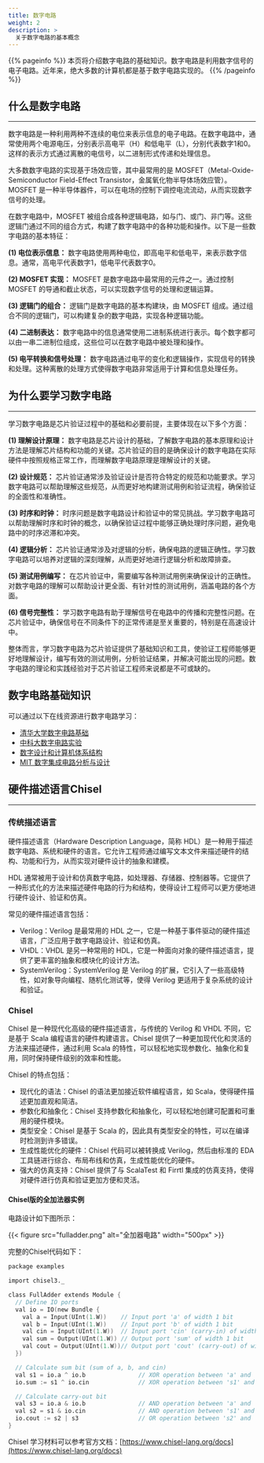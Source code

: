 ```yaml
---
title: 数字电路
weight: 2
description: >
  关于数字电路的基本概念
---
```


{{% pageinfo %}}
本页将介绍数字电路的基础知识。数字电路是利用数字信号的电子电路。近年来，绝大多数的计算机都是基于数字电路实现的。
{{% /pageinfo %}}

## 什么是数字电路 ##

---

数字电路是一种利用两种不连续的电位来表示信息的电子电路。在数字电路中，通常使用两个电源电压，分别表示高电平（H）和低电平（L），分别代表数字1和0。这样的表示方式通过离散的电信号，以二进制形式传递和处理信息。

大多数数字电路的实现基于场效应管，其中最常用的是 MOSFET（Metal-Oxide-Semiconductor Field-Effect Transistor，金属氧化物半导体场效应管）。MOSFET 是一种半导体器件，可以在电场的控制下调控电流流动，从而实现数字信号的处理。

在数字电路中，MOSFET 被组合成各种逻辑电路，如与门、或门、非门等。这些逻辑门通过不同的组合方式，构建了数字电路中的各种功能和操作。以下是一些数字电路的基本特征：

**(1) 电位表示信息：** 数字电路使用两种电位，即高电平和低电平，来表示数字信息。通常，高电平代表数字1，低电平代表数字0。

**(2) MOSFET 实现：** MOSFET 是数字电路中最常用的元件之一。通过控制 MOSFET 的导通和截止状态，可以实现数字信号的处理和逻辑运算。

**(3) 逻辑门的组合：** 逻辑门是数字电路的基本构建块，由 MOSFET 组成。通过组合不同的逻辑门，可以构建复杂的数字电路，实现各种逻辑功能。

**(4) 二进制表达：** 数字电路中的信息通常使用二进制系统进行表示。每个数字都可以由一串二进制位组成，这些位可以在数字电路中被处理和操作。

**(5) 电平转换和信号处理：** 数字电路通过电平的变化和逻辑操作，实现信号的转换和处理。这种离散的处理方式使得数字电路非常适用于计算和信息处理任务。


## 为什么要学习数字电路 ##

---

学习数字电路是芯片验证过程中的基础和必要前提，主要体现在以下多个方面：

**(1) 理解设计原理：** 数字电路是芯片设计的基础，了解数字电路的基本原理和设计方法是理解芯片结构和功能的关键。芯片验证的目的是确保设计的数字电路在实际硬件中按照规格正常工作，而理解数字电路原理是理解设计的关键。

**(2) 设计规范：** 芯片验证通常涉及验证设计是否符合特定的规范和功能要求。学习数字电路可以帮助理解这些规范，从而更好地构建测试用例和验证流程，确保验证的全面性和准确性。

**(3) 时序和时钟：** 时序问题是数字电路设计和验证中的常见挑战。学习数字电路可以帮助理解时序和时钟的概念，以确保验证过程中能够正确处理时序问题，避免电路中的时序迟滞和冲突。

**(4) 逻辑分析：** 芯片验证通常涉及对逻辑的分析，确保电路的逻辑正确性。学习数字电路可以培养对逻辑的深刻理解，从而更好地进行逻辑分析和故障排查。

**(5) 测试用例编写：** 在芯片验证中，需要编写各种测试用例来确保设计的正确性。对数字电路的理解可以帮助设计更全面、有针对性的测试用例，涵盖电路的各个方面。

**(6) 信号完整性：** 学习数字电路有助于理解信号在电路中的传播和完整性问题。在芯片验证中，确保信号在不同条件下的正常传递是至关重要的，特别是在高速设计中。


整体而言，学习数字电路为芯片验证提供了基础知识和工具，使验证工程师能够更好地理解设计，编写有效的测试用例，分析验证结果，并解决可能出现的问题。数字电路的理论和实践经验对于芯片验证工程师来说都是不可或缺的。


## 数字电路基础知识 ##

可以通过以下在线资源进行数字电路学习：

- [清华大学数字电路基础](https://www.xuetangx.com/course/THU08081000386/19317632)
- [中科大数字电路实验](https://soc.ustc.edu.cn/Digital/)
- [数字设计和计算机体系结构](https://github.com/apachecn/huazhang-cs-books/blob/master/%E6%95%B0%E5%AD%97%E8%AE%BE%E8%AE%A1%E5%92%8C%E8%AE%A1%E7%AE%97%E6%9C%BA%E4%BD%93%E7%B3%BB%E7%BB%93%E6%9E%84%E5%8E%9F%E4%B9%A6%E7%AC%AC2%E7%89%88.pdf)
- [MIT 数字集成电路分析与设计](https://ocw.mit.edu/courses/6-374-analysis-and-design-of-digital-integrated-circuits-fall-2003/download/)

## 硬件描述语言Chisel ##

---


### 传统描述语言
硬件描述语言（Hardware Description Language，简称 HDL）是一种用于描述数字电路、系统和硬件的语言。它允许工程师通过编写文本文件来描述硬件的结构、功能和行为，从而实现对硬件设计的抽象和建模。

HDL 通常被用于设计和仿真数字电路，如处理器、存储器、控制器等。它提供了一种形式化的方法来描述硬件电路的行为和结构，使得设计工程师可以更方便地进行硬件设计、验证和仿真。

常见的硬件描述语言包括：

- Verilog：Verilog 是最常用的 HDL 之一，它是一种基于事件驱动的硬件描述语言，广泛应用于数字电路设计、验证和仿真。
- VHDL：VHDL 是另一种常用的 HDL，它是一种面向对象的硬件描述语言，提供了更丰富的抽象和模块化的设计方法。
- SystemVerilog：SystemVerilog 是 Verilog 的扩展，它引入了一些高级特性，如对象导向编程、随机化测试等，使得 Verilog 更适用于复杂系统的设计和验证。

### Chisel

Chisel 是一种现代化高级的硬件描述语言，与传统的 Verilog 和 VHDL 不同，它是基于 Scala 编程语言的硬件构建语言。Chisel 提供了一种更加现代化和灵活的方法来描述硬件，通过利用 Scala 的特性，可以轻松地实现参数化、抽象化和复用，同时保持硬件级别的效率和性能。

Chisel 的特点包括：

- 现代化的语法：Chisel 的语法更加接近软件编程语言，如 Scala，使得硬件描述更加直观和简洁。
- 参数化和抽象化：Chisel 支持参数化和抽象化，可以轻松地创建可配置和可重用的硬件模块。
- 类型安全：Chisel 是基于 Scala 的，因此具有类型安全的特性，可以在编译时检测到许多错误。
- 生成性能优化的硬件：Chisel 代码可以被转换成 Verilog，然后由标准的 EDA 工具链进行综合、布局布线和仿真，生成性能优化的硬件。
- 强大的仿真支持：Chisel 提供了与 ScalaTest 和 Firrtl 集成的仿真支持，使得对硬件进行仿真和验证更加方便和灵活。

#### Chisel版的全加法器实例

电路设计如下图所示：

{{< figure src="fulladder.png" alt="全加器电路" width="500px" >}}

完整的Chisel代码如下：

```verilog
package examples

import chisel3._

class FullAdder extends Module {
  // Define IO ports
  val io = IO(new Bundle {
    val a = Input(UInt(1.W))    // Input port 'a' of width 1 bit
    val b = Input(UInt(1.W))    // Input port 'b' of width 1 bit
    val cin = Input(UInt(1.W))  // Input port 'cin' (carry-in) of width 1 bit
    val sum = Output(UInt(1.W)) // Output port 'sum' of width 1 bit
    val cout = Output(UInt(1.W))// Output port 'cout' (carry-out) of width 1 bit
  })

  // Calculate sum bit (sum of a, b, and cin)
  val s1 = io.a ^ io.b               // XOR operation between 'a' and 'b'
  io.sum := s1 ^ io.cin              // XOR operation between 's1' and 'cin', result assigned to 'sum'

  // Calculate carry-out bit
  val s3 = io.a & io.b               // AND operation between 'a' and 'b', result assigned to 's3'
  val s2 = s1 & io.cin               // AND operation between 's1' and 'cin', result assigned to 's2'
  io.cout := s2 | s3                 // OR operation between 's2' and 's3', result assigned to 'cout'
}

```

Chisel 学习材料可以参考官方文档：[https://www.chisel-lang.org/docs](https://www.chisel-lang.org/docs)
